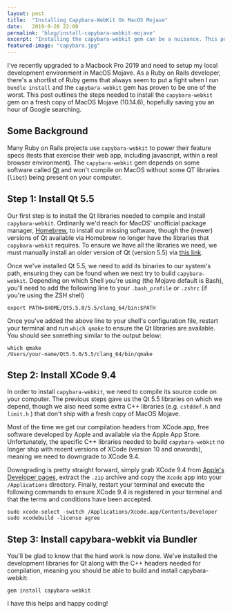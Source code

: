 ```yaml
---
layout: post
title:  "Installing Capybara-WebKit On MacOS Mojave"
date:   2019-9-28 22:00
permalink: 'blog/install-capybara-webkit-mojave'
excerpt: "Installing the capybara-webkit gem can be a nuisance. This post outlines the steps needed to install the `capybara-webkit` gem on a fresh copy of MacOS Mojave."
featured-image: "capybara.jpg"
---
```


I've recently upgraded to a Macbook Pro 2019 and need to setup my local development environment in MacOS Mojave. As a Ruby on Rails developer, there's a shortlist of Ruby gems that always seem to put a fight when I run `bundle install` and the `capybara-webkit` gem has proven to be one of the worst. This post outlines the steps needed to install the `capybara-webkit` gem on a fresh copy of MacOS Mojave (10.14.6), hopefully saving you an hour of Google searching.

## Some Background

Many Ruby on Rails projects use `capybara-webkit` to power their feature specs (tests that exercise their web app, including javascript, within a real browser environment). The `capybara-webkit` gem depends on some software called [Qt](https://en.wikipedia.org/wiki/Qt_(software)) and won't compile on MacOS without some QT libraries (`libqt`) being present on your computer.



## Step 1: Install Qt 5.5
Our first step is to install the Qt libraries needed to compile and install `capybara-webkit`. Ordinarily we'd reach for MacOS' unofficial package manager, [Homebrew](https://brew.sh), to install our missing software, though the (newer) versions of Qt available via Homebrew no longer have the libraries that `capybara-webkit` requires. To ensure we have all the libraries we need, we must manually install an older version of Qt (version 5.5) via [this link](https://download.qt.io/archive/qt/5.5/5.5.0/qt-opensource-mac-x64-clang-5.5.0.dmg).

Once we've installed Qt 5.5, we need to add its binaries to our system's path, ensuring they can be found when we next try to build `capybara-webkit`. Depending on which Shell you're using (the Mojave default is Bash), you'll need to add the following line to your `.bash_profile` or `.zshrc` (if you're using the ZSH shell)

```shell
export PATH=$HOME/Qt5.5.0/5.5/clang_64/bin:$PATH
```
Once you've added the above line to your shell's configuration file, restart your terminal and run `which qmake` to ensure the Qt libraries are available. You should see something similar to the output below:
```shell
which qmake
/Users/your-name/Qt5.5.0/5.5/clang_64/bin/qmake
```

## Step 2: Install XCode 9.4
In order to install `capybara-webkit`, we need to compile its source code on your computer. The previous steps gave us the Qt 5.5 libraries on which we depend, though we also need some extra C++ libraries (e.g. `cstddef.h` and `limit.h` ) that don't ship with a fresh copy of MacOS Mojave.

Most of the time we get our compilation headers from XCode.app, free software developed by Apple and available via the Apple App Store. Unfortunately, the specific C++ libraries needed to build `capybara-webkit` no longer ship with recent versions of XCode (version 10 and onwards), meaning we need to downgrade to XCode 9.4.  

Downgrading is pretty straight forward, simply grab XCode 9.4 from [Apple's Developer pages](https://developer.apple.com/download/more/?&name=Xcode), extract the `.zip` archive and copy the `Xcode` app into your `/Applications` directory. Finally, restart your terminal and execute the following commands to ensure XCode 9.4 is registered in your terminal and that the terms and conditions have been accepted.
```shell
sudo xcode-select -switch /Applications/Xcode.app/Contents/Developer
sudo xcodebuild -license agree
```

## Step 3: Install capybara-webkit via Bundler
You'll be glad to know that the hard work is now done. We've installed the development libraries for Qt along with the C++ headers needed for compilation, meaning you should be able to build and install capybara-webkit:

```
gem install capybara-webkit
```
I have this helps and happy coding!
